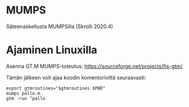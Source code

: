 # MUMPS
Säteenaskellusta MUMPSilla (Skrolli 2020.4)

# Ajaminen Linuxilla

Asenna GT.M MUMPS-toteutus: https://sourceforge.net/projects/fis-gtm/

Tämän jälkeen voit ajaa koodin komentoriviltä seuraavasti:

```
export gtmroutines="$gtmroutines $PWD"
mumps pallo.m
gtm -run ^pallo
```
